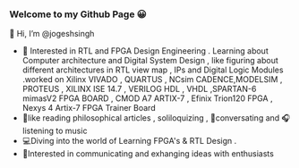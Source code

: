 ### Welcome to my Github Page 😀

👋 Hi, I’m @jogeshsingh
- 👀 Interested in RTL and FPGA Design Engineering . Learning about Computer architecture and Digital System Design , like figuring about different architectures 
in RTL view map , IPs and Digital Logic Modules .worked on Xilinx VIVADO , QUARTUS , NCsim CADENCE,MODELSIM , PROTEUS , XILINX ISE 14.7 , VERILOG HDL , VHDL ,SPARTAN-6 mimasV2 FPGA BOARD , CMOD A7 ARTIX-7 , Efinix Trion120 FPGA , Nexys 4 Artix-7 FPGA Trainer Board 
-  📗like reading philosophical articles , soliloquizing , 🎤conversating and 🎧 listening to music  
-  💻Diving into the world of Learning FPGA's & RTL Design .
-  🧠Interested in communicating and exhanging ideas with enthusiasts
  
